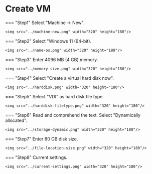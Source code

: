 # Create VM

=== "Step1"
    Select "Machine -> New".

    <img src="../machine-new.png" width="320" height="180"/>

=== "Step2"
    Select "Windows 11 (64-bit).

    <img src="../name-os.png" width="320" height="180"/>

=== "Step3"
    Enter 4096 MB (4 GB) memory.

    <img src="../memory-size.png" width="320" height="180"/>

=== "Step4"
    Select "Create a virtual hard disk now".

    <img src="../harddisk.png" width="320" height="180"/>

=== "Step5"
    Select "VDI" as hard disk file type.

    <img src="../harddisk-filetype.png" width="320" height="180"/>

=== "Step6"
    Read and comprehend the text. Select "Dynamically allocated".

    <img src="../storage-dynamic.png" width="320" height="180"/>

=== "Step7"
    Enter 80 GB disk size.

    <img src="../file-location-size.png" width="320" height="180"/>

=== "Step8"
    Current settings.

    <img src="../current-settings.png" width="320" height="180"/>
